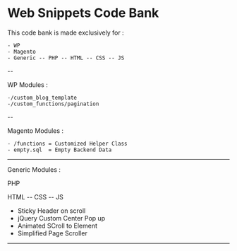 # Web Snippets Code Bank

This code bank is made exclusively for :

	- WP
	- Magento
	- Generic -- PHP -- HTML -- CSS -- JS
--

WP Modules : 

	-/custom_blog_template
	-/custom_functions/pagination

--

Magento Modules : 

	- /functions = Customized Helper Class
	- empty.sql  = Empty Backend Data
  
---

Generic Modules : 

PHP

HTML -- CSS -- JS

- Sticky Header on scroll
- jQuery Custom Center Pop up
- Animated SCroll to Element
- Simplified Page Scroller


---





  
